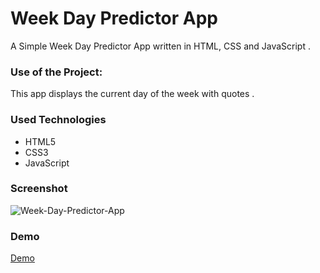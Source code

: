 <h1>Week Day Predictor App</h1>

<p>A Simple Week Day Predictor App written in HTML, CSS and JavaScript .</p>

### Use of the Project:

<p>This app displays the current day of the week with quotes . </p>

<h3>Used Technologies</h3>
<ul>
    <li>HTML5</li>
    <li>CSS3</li>
    <li>JavaScript</li>
</ul>



<h3> Screenshot </h3>

<img src="https://user-images.githubusercontent.com/66966120/125198145-93651d00-e215-11eb-9604-28e2e416228e.png" alt="Week-Day-Predictor-App" style="max-width:100%;">


<h3> Demo </h3>

<a href="https://sonamgupta136.github.io/sonamgupta136.io/">Demo</a>

<br>
